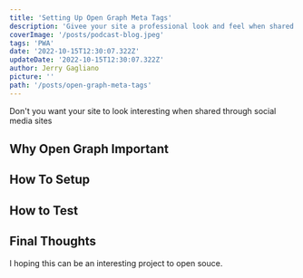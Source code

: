 ```yaml
---
title: 'Setting Up Open Graph Meta Tags'
description: 'Givee your site a professional look and feel when shared within social media sites'
coverImage: '/posts/podcast-blog.jpeg'
tags: 'PWA'
date: '2022-10-15T12:30:07.322Z'
updateDate: '2022-10-15T12:30:07.322Z'
author: Jerry Gagliano
picture: ''
path: '/posts/open-graph-meta-tags'
---
```


Don't you want your site to look interesting when shared through social media sites


## Why Open Graph Important


## How To Setup

## How to Test

## Final Thoughts

I hoping this can be an interesting project to open souce.
